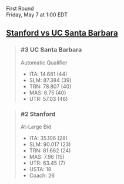 First Round  
Friday, May 7 at 1:00 EDT
## [Stanford vs UC Santa Barbara](https://www.ncaa.com/game/5833656) 

> ### #3 UC Santa Barbara  
> Automatic Qualifier  
> - ITA: 14.681 (44)  
> - SLM: 87.384 (39)  
> - TRN: 78.807 (40)  
> - MAS: 6.75 (40)  
> - UTR: 57.03 (46)  

> ### #2 Stanford  
> At-Large Bid  
> - ITA: 35.106 (28)  
> - SLM: 90.017 (23)  
> - TRN: 81.662 (24)  
> - MAS: 7.96 (15)  
> - UTR: 63.45 (7)  
> - USTA: 18  
> - Coach: 26  